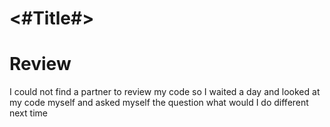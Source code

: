 #  <#Title#>
# Review
I could not find a partner to review my code so I waited a day and looked at my code myself and asked myself the question what would I do different next time

